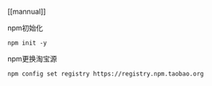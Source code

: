 [[mannual]]

npm初始化

```
npm init -y
```

npm更换淘宝源

``` shell
npm config set registry https://registry.npm.taobao.org
```
